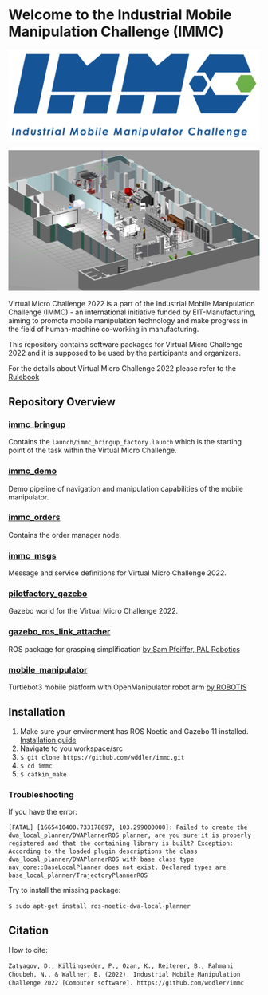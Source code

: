 # Welcome to the Industrial Mobile Manipulation Challenge (IMMC)

![alt text](img/immc_logo_withtext.png "IMMC Logo")

![alt text](img/pilotfactory6.png "IMMC Picture")

Virtual Micro Challenge 2022 is a part of the Industrial Mobile Manipulation Challenge (IMMC) - an international initiative funded by EIT-Manufacturing, aiming to promote mobile manipulation technology and make progress in the field of human-machine co-working in manufacturing.

This repository contains software packages for Virtual Micro Challenge 2022 and it is supposed to be used by the participants and organizers.

For the details about Virtual Micro Challenge 2022 please refer to the [Rulebook](immc_virtual_micro_rulebook_2022.pdf)

## Repository Overview

### [immc_bringup](immc_bringup)

Contains the `launch/immc_bringup_factory.launch` which is the starting point of the task within the Virtual Micro Challenge.

### [immc_demo](immc_demo)

Demo pipeline of navigation and manipulation capabilities of the mobile manipulator.

### [immc_orders](immc_orders)

Contains the order manager node.

### [immc_msgs](immc_msgs)

Message and service definitions for Virtual Micro Challenge 2022.

### [pilotfactory_gazebo](pilotfactory_gazebo)

Gazebo world for the Virtual Micro Challenge 2022.

### [gazebo_ros_link_attacher](gazebo_ros_link_attacher)

ROS package for grasping simplification [by Sam Pfeiffer, PAL Robotics](https://github.com/pal-robotics/gazebo_ros_link_attacher)

### [mobile_manipulator](mobile_manipulator)

Turtlebot3 mobile platform with OpenManipulator robot arm [by ROBOTIS](https://emanual.robotis.com/docs/en/platform/turtlebot3/manipulation/)

## Installation

1. Make sure your environment has ROS Noetic and Gazebo 11 installed. [Installation guide](http://wiki.ros.org/noetic/Installation)
2. Navigate to you workspace/src
3. `$ git clone https://github.com/wddler/immc.git`
4. `$ cd immc`
5. `$ catkin_make`

### Troubleshooting

If you have the error:

    [FATAL] [1665410400.733178897, 103.299000000]: Failed to create the dwa_local_planner/DWAPlannerROS planner, are you sure it is properly registered and that the containing library is built? Exception: According to the loaded plugin descriptions the class dwa_local_planner/DWAPlannerROS with base class type nav_core::BaseLocalPlanner does not exist. Declared types are  base_local_planner/TrajectoryPlannerROS

Try to install the missing package:

`$ sudo apt-get install ros-noetic-dwa-local-planner`

## Citation

How to cite:

`Zatyagov, D., Killingseder, P., Ozan, K., Reiterer, B., Rahmani Choubeh, N., & Wallner, B. (2022). Industrial Mobile Manipulation Challenge 2022 [Computer software]. https://github.com/wddler/immc`
